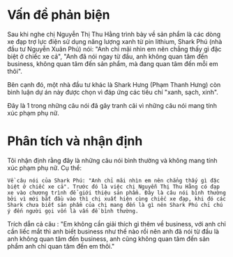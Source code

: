 # Vấn đề phản biện
Sau khi nghe chị Nguyễn Thị Thu Hằng trình bày về sản phẩm là các dòng xe đạp trợ lực điện sử dụng năng lượng xanh từ pin lithium, Shark Phú (nhà đầu tư Nguyễn Xuân Phú) nói: "Anh chỉ mãi nhìn em nên chẳng thấy gì đặc biệt ở chiếc xe cả", "Anh đã nói ngay từ đầu, anh không quan tâm đến business, không quan tâm đến sản phẩm, mà đang quan tâm đến mỗi em thôi".

Bên cạnh đó, một nhà đầu tư khác là Shark Hưng (Phạm Thanh Hưng) còn bình luận dự án này được chọn vì đáp ứng các tiêu chí "xanh, sạch, xinh".

Đây là 1 trong những câu nói đã gây tranh cãi vì những câu nói mang tính xúc phạm phụ nữ.

# Phân tích và nhận định
Tôi nhận định rằng đây là những câu nói bình thường và không mang tính xúc phạm phụ nữ. Cụ thể:

    Về câu nói của Shark Phú: "Anh chỉ mãi nhìn em nên chẳng thấy gì đặc biệt ở chiếc xe cả". Trước đó là việc chị Nguyễn Thị Thu Hằng có đạp xe vào chương trình để giới thiệu sản phẩm. Đây là câu nói bình thường bởi vì mới bắt đầu vào thì chị xuất hiện cùng chiếc xe đạp, khi đó các Shark chưa biết sản phẩm của chị mang đến là gì nên Shark Phú chỉ chú ý đến người gọi vốn là vấn đề bình thường.
    
    
    
    
    

Trích dẫn cả câu : "Em không cần giải thích gì thêm về business, với anh chỉ cần liếc mắt thì anh biết business như thế nào rồi nên anh đã nói từ đầu là anh không quan tâm đến business, anh cũng không quan tâm đến sản phẩm anh chỉ quan tâm đến em thôi."
